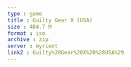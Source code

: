 ```yaml
---
type : game
title : Guilty Gear X (USA)
size : 404.7 M
format : iso
archive : zip
server : myrient
link2 : Guilty%20Gear%20X%20%28USA%29
---
```

